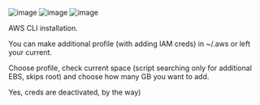![image](https://user-images.githubusercontent.com/84916909/172862904-0cc61230-79b8-4fda-8fee-bdc749d65589.png)
![image](https://user-images.githubusercontent.com/84916909/172864300-79b81186-741a-48f8-a698-7a2e24c9e27d.png)
![image](https://user-images.githubusercontent.com/84916909/172864746-29c4ede6-81be-4d02-83ce-57981264b5a5.png)




AWS CLI installation.


You can make additional profile (with adding IAM creds) in ~/.aws or left your current.


Choose profile, check current space (script searching only for additional EBS, skips root) and choose how many GB you want to add.


Yes, creds are deactivated, by the way)
